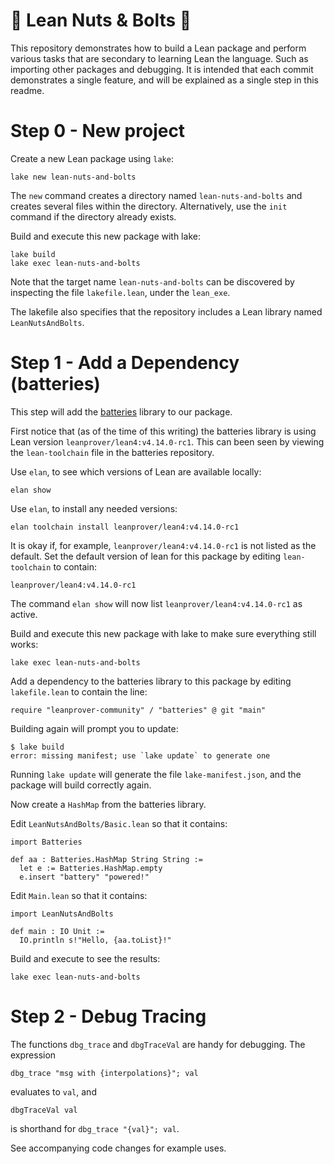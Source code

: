 # :nut_and_bolt: Lean Nuts & Bolts :nut_and_bolt:

This repository demonstrates how to build a Lean package and perform
various tasks that are secondary to learning Lean the language.
Such as importing other packages and debugging.
It is intended that each commit demonstrates a single feature,
and will be explained as a single step in this readme.

# Step 0 - New project

Create a new Lean package using `lake`:

```shell
lake new lean-nuts-and-bolts
```

The `new` command creates a directory named `lean-nuts-and-bolts`
and creates several files within the directory.
Alternatively, use the `init` command if the directory already exists.

Build and execute this new package with lake:

```shell
lake build
lake exec lean-nuts-and-bolts
```

Note that the target name `lean-nuts-and-bolts` can be discovered by
inspecting the file `lakefile.lean`, under the `lean_exe`.

The lakefile also specifies that the repository includes a Lean library
named `LeanNutsAndBolts`.

# Step 1 - Add a Dependency (batteries)

This step will add the 
[batteries](https://github.com/leanprover-community/batteries) library to our package.

First notice that (as of the time of this writing) the batteries library is
using Lean version `leanprover/lean4:v4.14.0-rc1`.
This can been seen by viewing the `lean-toolchain` file in the batteries repository.

Use `elan`, to see which versions of Lean are available locally:

```shell
elan show
```

Use `elan`, to install any needed versions:

```shell
elan toolchain install leanprover/lean4:v4.14.0-rc1
```

It is okay if, for example, `leanprover/lean4:v4.14.0-rc1` is not listed as the default.
Set the default version of lean for this package by editing `lean-toolchain` to contain:

```
leanprover/lean4:v4.14.0-rc1
```

The command `elan show` will now list `leanprover/lean4:v4.14.0-rc1` as active.

Build and execute this new package with lake to make sure everything still works:

```shell
lake exec lean-nuts-and-bolts
```

Add a dependency to the batteries library to this package by editing `lakefile.lean` to contain the line:

```
require "leanprover-community" / "batteries" @ git "main"
```

Building again will prompt you to update:

```shell
$ lake build
error: missing manifest; use `lake update` to generate one
```

Running `lake update` will generate the file `lake-manifest.json`, and the package will build correctly again.

Now create a `HashMap` from the batteries library.

Edit `LeanNutsAndBolts/Basic.lean` so that it contains:

```
import Batteries

def aa : Batteries.HashMap String String :=
  let e := Batteries.HashMap.empty
  e.insert "battery" "powered!"
```

Edit `Main.lean` so that it contains:

```
import LeanNutsAndBolts

def main : IO Unit :=
  IO.println s!"Hello, {aa.toList}!"
```

Build and execute to see the results:

```shell
lake exec lean-nuts-and-bolts
```

# Step 2 - Debug Tracing

The functions `dbg_trace` and `dbgTraceVal` are handy for debugging.
The expression

```
dbg_trace "msg with {interpolations}"; val
```

evaluates to `val`, and

```
dbgTraceVal val
```

is shorthand for `dbg_trace "{val}"; val`.

See accompanying code changes for example uses.
